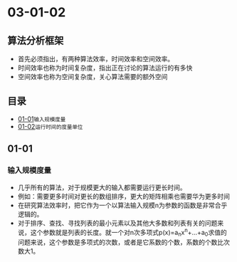 # 03-01-02
## 算法分析框架

* 首先必须指出，有两种算法效率，时间效率和空间效率。
* 时间效率也称为时间复杂度，指出正在讨论的算法运行的有多快
* 空间效率也称为空间复杂度，关心算法需要的额外空间

## 目录
* [01-01](https://github.com/TYRMars/AlgorithmLearn/tree/master/Algorithms/03-01-02#01-01)`输入规模度量`
* [01-02](https://github.com/TYRMars/AlgorithmLearn/tree/master/Algorithms/03-01-02#01-02)`运行时间的度量单位`

## 01-01
### 输入规模度量

* 几乎所有的算法，对于规模更大的输入都需要运行更长时间。
* 例如：需要更多时间对更长的数组排序，更大的矩阵相乘也需要华为更多时间
* 在研究算法效率时，把它作为一个以算法输入规模n为参数的函数是非常合乎逻辑的。
* 对于排序、查找、寻找列表的最小元素以及其他大多数和列表有关的问题来说，这个参数就是列表的长度。就一个对n次多项式p(x)=a<sub>n</sub>x<sup>n</sup>+...+a<sub>0</sub>求值的问题来说，这个参数是多项式的次数，或者是它系数的个数，系数的个数比次数大1。
